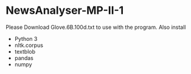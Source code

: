 # NewsAnalyser-MP-II-1
Please Download Glove.6B.100d.txt to use with the program.
Also install
  - Python 3
  - nltk.corpus
  - textblob
  - pandas
  - numpy
